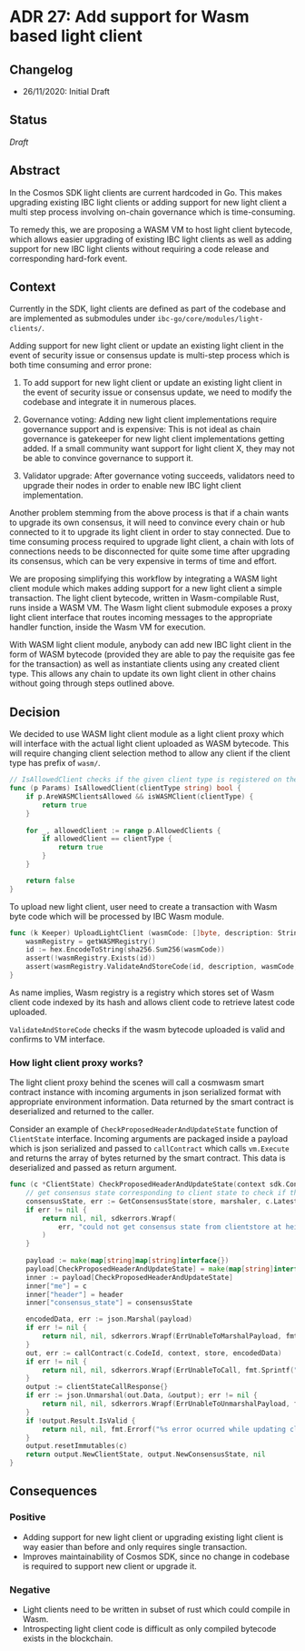 # ADR 27: Add support for Wasm based light client

## Changelog

- 26/11/2020: Initial Draft

## Status

*Draft*

## Abstract

In the Cosmos SDK light clients are current hardcoded in Go. This makes upgrading existing IBC light clients or adding
support for new light client a multi step process involving on-chain governance which is time-consuming.

To remedy this, we are proposing a WASM VM to host light client bytecode, which allows easier upgrading of
existing IBC light clients as well as adding support for new IBC light clients without requiring a code release and corresponding
hard-fork event.

## Context
Currently in the SDK, light clients are defined as part of the codebase and are implemented as submodules under
`ibc-go/core/modules/light-clients/`.

Adding support for new light client or update an existing light client in the event of security
issue or consensus update is multi-step process which is both time consuming and error prone:

1. To add support for new light client or update an existing light client in the
   event of security issue or consensus update, we need to modify the codebase and integrate it in numerous places.

2. Governance voting: Adding new light client implementations require governance support and is expensive: This is
   not ideal as chain governance is gatekeeper for new light client implementations getting added. If a small community
   want support for light client X, they may not be able to convince governance to support it.

3. Validator upgrade: After governance voting succeeds, validators need to upgrade their nodes in order to enable new
   IBC light client implementation.

Another problem stemming from the above process is that if a chain wants to upgrade its own consensus, it will need to convince every chain
or hub connected to it to upgrade its light client in order to stay connected. Due to time consuming process required
to upgrade light client, a chain with lots of connections needs to be disconnected for quite some time after upgrading
its consensus, which can be very expensive in terms of time and effort.

We are proposing simplifying this workflow by integrating a WASM light client module which makes adding support for
a new light client a simple transaction. The light client bytecode, written in Wasm-compilable Rust, runs inside a WASM
VM. The Wasm light client submodule exposes a proxy light client interface that routes incoming messages to the
appropriate handler function, inside the Wasm VM for execution.

With WASM light client module, anybody can add new IBC light client in the form of WASM bytecode (provided they are able to pay the requisite gas fee for the transaction)
as well as instantiate clients using any created client type. This allows any chain to update its own light client in other chains
without going through steps outlined above.


## Decision

We decided to use WASM light client module as a light client proxy which will interface with the actual light client
uploaded as WASM bytecode. This will require changing client selection method to allow any client if the client type
has prefix of `wasm/`.

```go
// IsAllowedClient checks if the given client type is registered on the allowlist.
func (p Params) IsAllowedClient(clientType string) bool {
	if p.AreWASMClientsAllowed && isWASMClient(clientType) {
		return true
	}
	
	for _, allowedClient := range p.AllowedClients {
		if allowedClient == clientType {
			return true
		}
	}

	return false
}
```

To upload new light client, user need to create a transaction with Wasm byte code which will be
processed by IBC Wasm module.

```go
func (k Keeper) UploadLightClient (wasmCode: []byte, description: String) {
    wasmRegistry = getWASMRegistry()
    id := hex.EncodeToString(sha256.Sum256(wasmCode))
    assert(!wasmRegistry.Exists(id))
    assert(wasmRegistry.ValidateAndStoreCode(id, description, wasmCode, false))
}
```

As name implies, Wasm registry is a registry which stores set of Wasm client code indexed by its hash and allows
client code to retrieve latest code uploaded.

`ValidateAndStoreCode` checks if the wasm bytecode uploaded is valid and confirms to VM interface.

### How light client proxy works?

The light client proxy behind the scenes will call a cosmwasm smart contract instance with incoming arguments in json
serialized format with appropriate environment information. Data returned by the smart contract is deserialized and
returned to the caller.

Consider an example of `CheckProposedHeaderAndUpdateState` function of `ClientState` interface. Incoming arguments are
packaged inside a payload which is json serialized and passed to `callContract` which calls `vm.Execute` and returns the
array of bytes returned by the smart contract. This data is deserialized and passed as return argument.

```go
func (c *ClientState) CheckProposedHeaderAndUpdateState(context sdk.Context, marshaler codec.BinaryMarshaler, store sdk.KVStore, header exported.ClientMessage) (exported.ClientState, exported.ConsensusState, error) {
	// get consensus state corresponding to client state to check if the client is expired
	consensusState, err := GetConsensusState(store, marshaler, c.LatestHeight)
	if err != nil {
		return nil, nil, sdkerrors.Wrapf(
			err, "could not get consensus state from clientstore at height: %d", c.LatestHeight,
		)
	}
	
	payload := make(map[string]map[string]interface{})
	payload[CheckProposedHeaderAndUpdateState] = make(map[string]interface{})
	inner := payload[CheckProposedHeaderAndUpdateState]
	inner["me"] = c
	inner["header"] = header
	inner["consensus_state"] = consensusState

	encodedData, err := json.Marshal(payload)
	if err != nil {
		return nil, nil, sdkerrors.Wrapf(ErrUnableToMarshalPayload, fmt.Sprintf("underlying error: %s", err.Error()))
	}
	out, err := callContract(c.CodeId, context, store, encodedData)
	if err != nil {
		return nil, nil, sdkerrors.Wrapf(ErrUnableToCall, fmt.Sprintf("underlying error: %s", err.Error()))
	}
	output := clientStateCallResponse{}
	if err := json.Unmarshal(out.Data, &output); err != nil {
		return nil, nil, sdkerrors.Wrapf(ErrUnableToUnmarshalPayload, fmt.Sprintf("underlying error: %s", err.Error()))
	}
	if !output.Result.IsValid {
		return nil, nil, fmt.Errorf("%s error ocurred while updating client state", output.Result.ErrorMsg)
	}
	output.resetImmutables(c)
	return output.NewClientState, output.NewConsensusState, nil
}
```

## Consequences

### Positive
- Adding support for new light client or upgrading existing light client is way easier than before and only requires single transaction.
- Improves maintainability of Cosmos SDK, since no change in codebase is required to support new client or upgrade it.

### Negative
- Light clients need to be written in subset of rust which could compile in Wasm.
- Introspecting light client code is difficult as only compiled bytecode exists in the blockchain.
